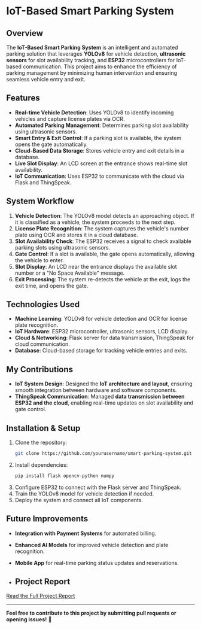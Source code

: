 # IoT-Based Smart Parking System

## Overview
The **IoT-Based Smart Parking System** is an intelligent and automated parking solution that leverages **YOLOv8** for vehicle detection, **ultrasonic sensors** for slot availability tracking, and **ESP32** microcontrollers for IoT-based communication. This project aims to enhance the efficiency of parking management by minimizing human intervention and ensuring seamless vehicle entry and exit.

## Features
- **Real-time Vehicle Detection**: Uses YOLOv8 to identify incoming vehicles and capture license plates via OCR.
- **Automated Parking Management**: Determines parking slot availability using ultrasonic sensors.
- **Smart Entry & Exit Control**: If a parking slot is available, the system opens the gate automatically.
- **Cloud-Based Data Storage**: Stores vehicle entry and exit details in a database.
- **Live Slot Display**: An LCD screen at the entrance shows real-time slot availability.
- **IoT Communication**: Uses ESP32 to communicate with the cloud via Flask and ThingSpeak.

## System Workflow
1. **Vehicle Detection**: The YOLOv8 model detects an approaching object. If it is classified as a vehicle, the system proceeds to the next step.
2. **License Plate Recognition**: The system captures the vehicle's number plate using OCR and stores it in a cloud database.
3. **Slot Availability Check**: The ESP32 receives a signal to check available parking slots using ultrasonic sensors.
4. **Gate Control**: If a slot is available, the gate opens automatically, allowing the vehicle to enter.
5. **Slot Display**: An LCD near the entrance displays the available slot number or a "No Space Available" message.
6. **Exit Processing**: The system re-detects the vehicle at the exit, logs the exit time, and opens the gate.

## Technologies Used
- **Machine Learning**: YOLOv8 for vehicle detection and OCR for license plate recognition.
- **IoT Hardware**: ESP32 microcontroller, ultrasonic sensors, LCD display.
- **Cloud & Networking**: Flask server for data transmission, ThingSpeak for cloud communication.
- **Database**: Cloud-based storage for tracking vehicle entries and exits.

## My Contributions
- **IoT System Design**: Designed the **IoT architecture and layout**, ensuring smooth integration between hardware and software components.
- **ThingSpeak Communication**: Managed **data transmission between ESP32 and the cloud**, enabling real-time updates on slot availability and gate control.

## Installation & Setup
1. Clone the repository:
   ```bash
   git clone https://github.com/yourusername/smart-parking-system.git
   ```
2. Install dependencies:
   ```bash
   pip install flask opencv-python numpy
   ```
3. Configure ESP32 to connect with the Flask server and ThingSpeak.
4. Train the YOLOv8 model for vehicle detection if needed.
5. Deploy the system and connect all IoT components.

## Future Improvements
- **Integration with Payment Systems** for automated billing.
- **Enhanced AI Models** for improved vehicle detection and plate recognition.
- **Mobile App** for real-time parking status updates and reservations.

- ## Project Report  
[Read the Full Project Report](IOT%20based%20Car%20Parking%20System.pdf)



---
**Feel free to contribute to this project by submitting pull requests or opening issues!** 🚀

